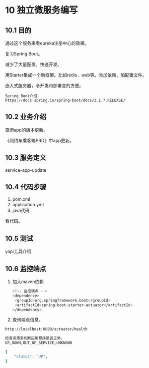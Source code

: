 # 10 独立微服务编写



## 10.1 目的

通过这个服务来看eureka注册中心的效果。

复习Spring Boot。

减少了大量配置。快速开发。

用Starter集成一个新框架。比如redis，web等。添加依赖，加配置文件。

嵌入式服务器，令开发和部署变的方便。

```
Spring Boot介绍：
https://docs.spring.io/spring-boot/docs/2.1.7.RELEASE/
```



## 10.2 业务介绍

查询app的版本更新。

《网约车乘客端PRD》中app更新。

## 10.3 服务定义

service-app-update

## 10.4 代码步骤

1. pom.xml
2. application.yml
3. java代码

看代码。

## 10.5 测试

 yapi工具介绍

## 10.6 监控端点

1. 加入maven依赖

   ```sh
   <!-- 监控端点 -->
   <dependency>
   	<groupId>org.springframework.boot</groupId>
   	<artifactId>spring-boot-starter-actuator</artifactId>
   </dependency>
   ```

2. 查询端点信息。

```sh
http://localhost:8003/actuator/health

检查资源来判断应用程序是否正常。
UP,DOWN,OUT_OF_SERVICE,UNKNOWN

{
	"status": "UP",
}
```